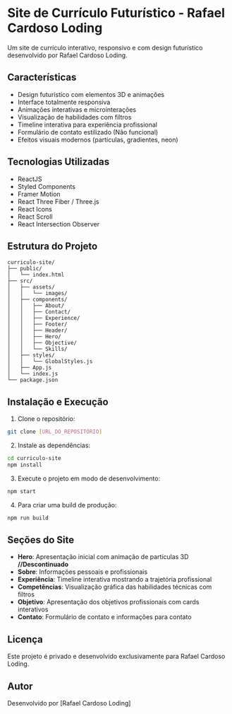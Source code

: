 # Site de Currículo Futurístico - Rafael Cardoso Loding

Um site de currículo interativo, responsivo e com design futurístico desenvolvido por Rafael Cardoso Loding.

## Características

- Design futurístico com elementos 3D e animações
- Interface totalmente responsiva
- Animações interativas e microinterações
- Visualização de habilidades com filtros
- Timeline interativa para experiência profissional
- Formulário de contato estilizado (Não funcional)
- Efeitos visuais modernos (partículas, gradientes, neon)

## Tecnologias Utilizadas

- ReactJS
- Styled Components
- Framer Motion
- React Three Fiber / Three.js
- React Icons
- React Scroll
- React Intersection Observer

## Estrutura do Projeto

```
curriculo-site/
├── public/
│   └── index.html
├── src/
│   ├── assets/
│   │   └── images/
│   ├── components/
│   │   ├── About/
│   │   ├── Contact/
│   │   ├── Experience/
│   │   ├── Footer/
│   │   ├── Header/
│   │   ├── Hero/ 
│   │   ├── Objective/
│   │   └── Skills/
│   ├── styles/
│   │   └── GlobalStyles.js
│   ├── App.js
│   └── index.js
└── package.json
```

## Instalação e Execução

1. Clone o repositório:
```bash
git clone [URL_DO_REPOSITÓRIO]
```

2. Instale as dependências:
```bash
cd curriculo-site
npm install
```

3. Execute o projeto em modo de desenvolvimento:
```bash
npm start
```

4. Para criar uma build de produção:
```bash
npm run build
```

## Seções do Site

- **Hero**: Apresentação inicial com animação de partículas 3D **//Descontinuado**
- **Sobre**: Informações pessoais e profissionais
- **Experiência**: Timeline interativa mostrando a trajetória profissional
- **Competências**: Visualização gráfica das habilidades técnicas com filtros
- **Objetivo**: Apresentação dos objetivos profissionais com cards interativos
- **Contato**: Formulário de contato e informações para contato

## Licença

Este projeto é privado e desenvolvido exclusivamente para Rafael Cardoso Loding.

## Autor

Desenvolvido por [Rafael Cardoso Loding]


